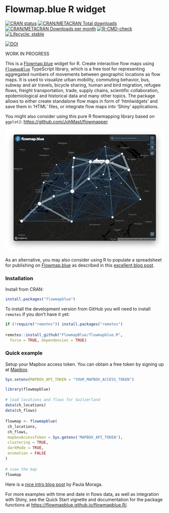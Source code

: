 

# Flowmap.blue R widget

<!-- badges: start -->

<a href="https://CRAN.R-project.org/package=flowmapblue"
target="_blank"><img
src="https://www.r-pkg.org/badges/version/flowmapblue"
alt="CRAN status" /></a>
<a href="https://CRAN.R-project.org/package=flowmapblue"
target="_blank"><img
src="https://cranlogs.r-pkg.org/badges/grand-total/flowmapblue?color=blue"
alt="CRAN/METACRAN Total downloads" /></a>
<a href="https://CRAN.R-project.org/package=flowmapblue"
target="_blank"><img
src="https://cranlogs.r-pkg.org/badges/flowmapblue?color=blue"
alt="CRAN/METACRAN Downloads per month" /></a> <a
href="https://github.com/FlowmapBlue/flowmapblue.R/actions/workflows/R-CMD-check.yaml"
target="_blank"><img
src="https://github.com/FlowmapBlue/flowmapblue.R/actions/workflows/R-CMD-check.yaml/badge.svg"
alt="R-CMD-check" /></a>
<a href="https://lifecycle.r-lib.org/articles/stages.html#experimental"
target="_blank"><img
src="https://img.shields.io/badge/lifecycle-experimental-orange.svg"
alt="Lifecycle: stable" /></a>

[![DOI](https://zenodo.org/badge/DOI/10.32614/CRAN.package.flowmapblue.svg)](https://doi.org/10.32614/CRAN.package.flowmapblue)

<!-- badges: end -->

WORK IN PROGRESS

This is a [Flowmap.blue](https://www.flowmap.blue/) widget for R. Create
interactive flow maps using
[`FlowmapBlue`](https://github.com/FlowmapBlue/FlowmapBlue) TypeScript
library, which is a free tool for representing aggregated numbers of
movements between geographic locations as flow maps. It is used to
visualize urban mobility, commuting behavior, bus, subway and air
travels, bicycle sharing, human and bird migration, refugee flows,
freight transportation, trade, supply chains, scientific collaboration,
epidemiological and historical data and many other topics. The package
allows to either create standalone flow maps in form of ‘htmlwidgets’
and save them in ‘HTML’ files, or integrate flow maps into ‘Shiny’
applications.

You might also consider using this pure R flowmapping library based on
`ggplot2`: https://github.com/JohMast/flowmapper

![](man/figures/demo.png)

As an alternative, you may also consider using R to populate a
spreadsheet for publishing on [Flowmap.blue](https://www.flowmap.blue/)
as described in this [excellent blog
post](https://doodles.mountainmath.ca/blog/2020/01/06/flow-maps/).

### Installation

Install from CRAN:

``` r
install.packages("flowmapblue")
```

To install the development version from GitHub you will need to install
`remotes` if you don’t have it yet:

``` r
if (!require("remotes")) install.packages("remotes")

remotes::install_github("FlowmapBlue/flowmapblue.R",
  force = TRUE, dependencies = TRUE)
```

### Quick example

Setup your Mapbox access token. You can obtain a free token by signing
up at [Mapbox](https://account.mapbox.com/).

``` r
Sys.setenv(MAPBOX_API_TOKEN = "YOUR_MAPBOX_ACCESS_TOKEN")
```

``` r
library(flowmapblue)

# load locations and flows for Switzerland
data(ch_locations)
data(ch_flows)

flowmap <- flowmapblue(
 ch_locations,
 ch_flows,
 mapboxAccessToken = Sys.getenv('MAPBOX_API_TOKEN'),
 clustering = TRUE,
 darkMode = TRUE,
 animation = FALSE
)

# view the map
flowmap
```

Here is a [nice intro blog
post](https://www.paulamoraga.com/blog/2020-07-11-mobility.html) by
Paula Moraga.

For more examples with time and date in flows data, as well as
integration with Shiny, see the Quick Start vignette and documentation
for the package functions at
<https://flowmapblue.github.io/flowmapblue.R/>.
